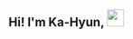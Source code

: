 
## Hi!  I'm Ka-Hyun, <img src="https://tenor.com/view/wave-hello-emote-flat-waving-gif-22026836" width="30px"></h2>